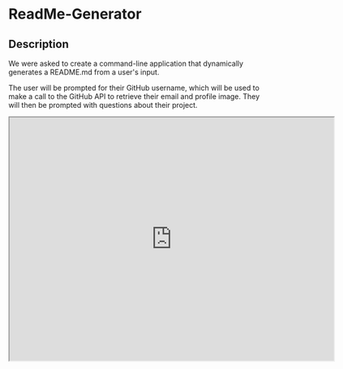 # ReadMe-Generator

## Description
We were asked to create a command-line application that dynamically generates a README.md from a user's input. 

The user will be prompted for their GitHub username, which will be used to make a call to the GitHub API to retrieve their email and profile image. They will then be prompted with questions about their project.

<iframe src="https://drive.google.com/file/d/1G8zK4kpd7LyZyv6MreemKrb5WzhSElR6/preview" width="640" height="480"></iframe>
